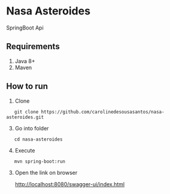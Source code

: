 # Nasa Asteroides
SpringBoot Api

## Requirements

1. Java 8+
2. Maven

## How to run

1. Clone

```
   git clone https://github.com/carolinedesousasantos/nasa-asteroides.git
```

3. Go into folder

```
   cd nasa-asteroides
```

4. Execute

```
   mvn spring-boot:run
 ```

3. Open the link on browser

   [http://localhost:8080/swagger-ui/index.html](http://localhost:8080/swagger-ui/index.html)

